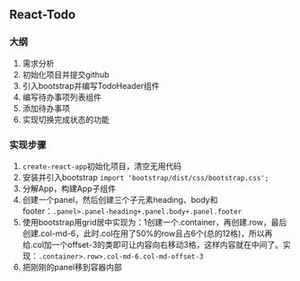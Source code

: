 ## React-Todo

### 大纲

1. 需求分析
2. 初始化项目并提交github
3. 引入bootstrap并编写TodoHeader组件
4. 编写待办事项列表组件
5. 添加待办事项
6. 实现切换完成状态的功能

### 实现步骤

1. `create-react-app`初始化项目，清空无用代码
2. 安装并引入bootstrap `import 'bootstrap/dist/css/bootstrap.css';`
3. 分解App，构建App子组件
4. 创建一个panel，然后创建三个子元素heading、body和footer：`.panel>.panel-heading+.panel.body+.panel.footer`
5. 使用bootstrap用grid居中实现为：1创建一个.container，再创建.row，最后创建.col-md-6，此时.col在用了50%的row且占6个(总的12格)，所以再给.col加一个offset-3的类即可让内容向右移动3格，这样内容就在中间了。实现：`.container>.row>.col-md-6.col-md-offset-3`
6. 把刚刚的panel移到容器内部